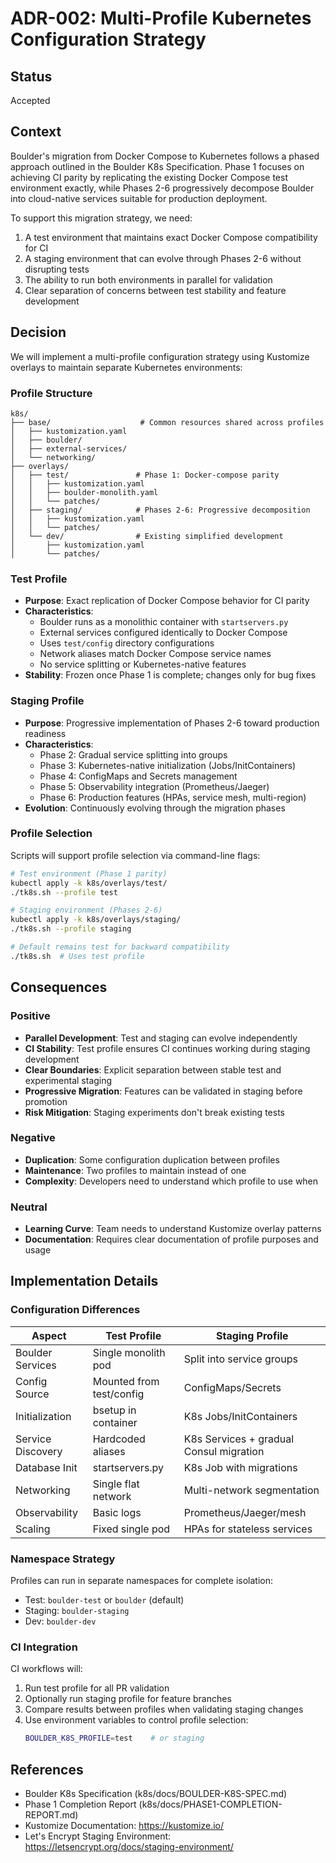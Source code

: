 # ADR-002: Multi-Profile Kubernetes Configuration Strategy

## Status
Accepted

## Context

Boulder's migration from Docker Compose to Kubernetes follows a phased approach outlined in the Boulder K8s Specification. Phase 1 focuses on achieving CI parity by replicating the existing Docker Compose test environment exactly, while Phases 2-6 progressively decompose Boulder into cloud-native services suitable for production deployment.

To support this migration strategy, we need:
1. A test environment that maintains exact Docker Compose compatibility for CI
2. A staging environment that can evolve through Phases 2-6 without disrupting tests
3. The ability to run both environments in parallel for validation
4. Clear separation of concerns between test stability and feature development

## Decision

We will implement a multi-profile configuration strategy using Kustomize overlays to maintain separate Kubernetes environments:

### Profile Structure

```
k8s/
├── base/                    # Common resources shared across profiles
│   ├── kustomization.yaml
│   ├── boulder/
│   ├── external-services/
│   └── networking/
├── overlays/
│   ├── test/               # Phase 1: Docker-compose parity
│   │   ├── kustomization.yaml
│   │   ├── boulder-monolith.yaml
│   │   └── patches/
│   ├── staging/            # Phases 2-6: Progressive decomposition
│   │   ├── kustomization.yaml
│   │   └── patches/
│   └── dev/                # Existing simplified development
│       ├── kustomization.yaml
│       └── patches/
```

### Test Profile
- **Purpose**: Exact replication of Docker Compose behavior for CI parity
- **Characteristics**:
  - Boulder runs as a monolithic container with `startservers.py`
  - External services configured identically to Docker Compose
  - Uses `test/config` directory configurations
  - Network aliases match Docker Compose service names
  - No service splitting or Kubernetes-native features
- **Stability**: Frozen once Phase 1 is complete; changes only for bug fixes

### Staging Profile
- **Purpose**: Progressive implementation of Phases 2-6 toward production readiness
- **Characteristics**:
  - Phase 2: Gradual service splitting into groups
  - Phase 3: Kubernetes-native initialization (Jobs/InitContainers)
  - Phase 4: ConfigMaps and Secrets management
  - Phase 5: Observability integration (Prometheus/Jaeger)
  - Phase 6: Production features (HPAs, service mesh, multi-region)
- **Evolution**: Continuously evolving through the migration phases

### Profile Selection

Scripts will support profile selection via command-line flags:
```bash
# Test environment (Phase 1 parity)
kubectl apply -k k8s/overlays/test/
./tk8s.sh --profile test

# Staging environment (Phases 2-6)
kubectl apply -k k8s/overlays/staging/
./tk8s.sh --profile staging

# Default remains test for backward compatibility
./tk8s.sh  # Uses test profile
```

## Consequences

### Positive
- **Parallel Development**: Test and staging can evolve independently
- **CI Stability**: Test profile ensures CI continues working during staging development
- **Clear Boundaries**: Explicit separation between stable test and experimental staging
- **Progressive Migration**: Features can be validated in staging before promotion
- **Risk Mitigation**: Staging experiments don't break existing tests

### Negative
- **Duplication**: Some configuration duplication between profiles
- **Maintenance**: Two profiles to maintain instead of one
- **Complexity**: Developers need to understand which profile to use when

### Neutral
- **Learning Curve**: Team needs to understand Kustomize overlay patterns
- **Documentation**: Requires clear documentation of profile purposes and usage

## Implementation Details

### Configuration Differences

| Aspect | Test Profile | Staging Profile |
|--------|-------------|-----------------|
| Boulder Services | Single monolith pod | Split into service groups |
| Config Source | Mounted from test/config | ConfigMaps/Secrets |
| Initialization | bsetup in container | K8s Jobs/InitContainers |
| Service Discovery | Hardcoded aliases | K8s Services + gradual Consul migration |
| Database Init | startservers.py | K8s Job with migrations |
| Networking | Single flat network | Multi-network segmentation |
| Observability | Basic logs | Prometheus/Jaeger/mesh |
| Scaling | Fixed single pod | HPAs for stateless services |

### Namespace Strategy

Profiles can run in separate namespaces for complete isolation:
- Test: `boulder-test` or `boulder` (default)
- Staging: `boulder-staging`
- Dev: `boulder-dev`

### CI Integration

CI workflows will:
1. Run test profile for all PR validation
2. Optionally run staging profile for feature branches
3. Compare results between profiles when validating staging changes
4. Use environment variables to control profile selection:
   ```bash
   BOULDER_K8S_PROFILE=test    # or staging
   ```

## References

- Boulder K8s Specification (k8s/docs/BOULDER-K8S-SPEC.md)
- Phase 1 Completion Report (k8s/docs/PHASE1-COMPLETION-REPORT.md)
- Kustomize Documentation: https://kustomize.io/
- Let's Encrypt Staging Environment: https://letsencrypt.org/docs/staging-environment/